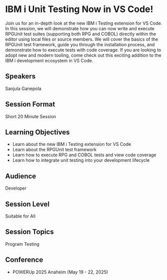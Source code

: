 # IBM i Unit Testing Now in VS Code!

Join us for an in-depth look at the new IBM i Testing extension for VS Code. In this session, we will demonstrate how you can now write and execute RPGUnit test suites (supporting both RPG and COBOL) directly within the editor using local files or source members. We will cover the basics of the RPGUnit test framework, guide you through the installation process, and demonstrate how to execute tests with code coverage. If you are looking to adopt new and modern tooling, come check out this exciting addition to the IBM i development ecosystem in VS Code.

## Speakers
Sanjula Ganepola

## Session Format
Short 20 Minute Session

## Learning Objectives
* Learn about the new IBM i Testing extension for VS Code
* Learn about the RPGUnit test framework
* Learn how to execute RPG and COBOL tests and view code coverage
* Learn how to integrate unit testing into your development lifecycle

## Audience
Developer

## Session Level
Suitable for All

## Session Topics
Program Testing
 
## Conference
* POWERUp 2025 Anaheim (May 19 - 22, 2025)